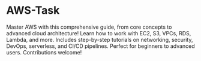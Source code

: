 # AWS-Task
Master AWS with this comprehensive guide, from core concepts to advanced cloud architecture! Learn how to work with EC2, S3, VPCs, RDS, Lambda, and more. Includes step-by-step tutorials on networking, security, DevOps, serverless, and CI/CD pipelines. Perfect for beginners to advanced users. Contributions welcome!
